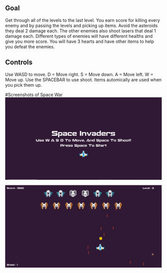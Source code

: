 ## Goal
Get through all of the levels to the last level. You earn score for killing every enemy and by passing the levels and picking up items. Avoid the asteroids they deal 2 damage each. The other enemies also shoot lasers that deal 1 damage each. Different types of enemies will have different healths and give you more score. You will have 3 hearts and have other items to help you defeat the enemies.

## Controls
Use WASD to move. D = Move right. S = Move down. A = Move left. W = Move up. Use the SPACEBAR to use shoot. Items automically are used when you pick them up.

#Screenshots of Space War
![Start Screen](https://raw.githubusercontent.com/carson24x7/2D-Space-War-Game/main/Screenshots/StartScreen.PNG)

![Playing Screen](https://raw.githubusercontent.com/carson24x7/2D-Space-War-Game/main/Screenshots/Playing.PNG)
